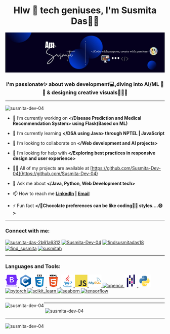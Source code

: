 <h1 align="center">Hlw 👋 tech geniuses, I'm Susmita Das👩‍💻</h1>
<div align="center"> <img src="https://github.com/Susmita-Dev-04/Susmita-Dev-04/blob/main/banner.jpg"></div>
<h3 align="center">I'm passionate✨ about web development💻,diving into AI/ML 🤖🧠 & designing creative visuals🎨🚀🌟</h3>
<hr>
<p align="left"> <img src="https://komarev.com/ghpvc/?username=susmita-dev-04&label=Profile%20views&color=0e75b6&style=flat" alt="susmita-dev-04" /> </p>

- 🔭 I’m currently working on **</Disease Prediction and Medical Recommendation System> using Flask(Based on ML)**

- 🌱 I’m currently learning **</DSA using Java> through NPTEL | JavaScript**

- 👯 I’m looking to collaborate on **</Web development and AI projects>**

- 🤝 I’m looking for help with **</Exploring best practices in responsive design and user experience>**

- 👩‍💻 All of my projects are available at [https://github.com/Susmita-Dev-04](https://github.com/Susmita-Dev-04)

- 💬 Ask me about **</Java, Python, Web Development tech>**

- 📫 How to reach me **[LinkedIn](susmita-das-2b61a6312) | [Email](findsusmitadas18@gmail.com)**

- ⚡ Fun fact **</🍫Chocolate preferences can be like coding👩‍💻 styles....😄>**
<hr>
<h3 align="left">Connect with me:</h3>
<p align="left">
<a href="https://linkedin.com/in/susmita-das-2b61a6312" target="blank"><img align="center" src="https://raw.githubusercontent.com/rahuldkjain/github-profile-readme-generator/master/src/images/icons/Social/linked-in-alt.svg" alt="susmita-das-2b61a6312" height="30" width="40" /></a>
<a href="https://github.com/Susmita-Dev-04" target="blank"><img align="center" src="https://raw.githubusercontent.com/rahuldkjain/github-profile-readme-generator/master/src/images/icons/Social/github.svg" alt="Susmita-Dev-04" height="30" width="40" /></a>
<a href="https://www.hackerrank.com/findsusmitadas18" target="blank"><img align="center" src="https://raw.githubusercontent.com/rahuldkjain/github-profile-readme-generator/master/src/images/icons/Social/hackerrank.svg" alt="findsusmitadas18" height="30" width="40" /></a>
<a href="https://www.leetcode.com/find_susmita" target="blank"><img align="center" src="https://raw.githubusercontent.com/rahuldkjain/github-profile-readme-generator/master/src/images/icons/Social/leet-code.svg" alt="find_susmita" height="30" width="40" /></a>
<a href="https://kaggle.com/susmitah" target="blank"><img align="center" src="https://raw.githubusercontent.com/rahuldkjain/github-profile-readme-generator/master/src/images/icons/Social/kaggle.svg" alt="susmitah" height="30" width="40" /></a>
</p>
<hr>
<h3 align="left">Languages and Tools:</h3>
<p align="left"> <a href="https://getbootstrap.com" target="_blank" rel="noreferrer"> <img src="https://raw.githubusercontent.com/devicons/devicon/master/icons/bootstrap/bootstrap-plain-wordmark.svg" alt="bootstrap" width="40" height="40"/> </a> <a href="https://www.cprogramming.com/" target="_blank" rel="noreferrer"> <img src="https://raw.githubusercontent.com/devicons/devicon/master/icons/c/c-original.svg" alt="c" width="40" height="40"/> </a> <a href="https://www.w3schools.com/css/" target="_blank" rel="noreferrer"> <img src="https://raw.githubusercontent.com/devicons/devicon/master/icons/css3/css3-original-wordmark.svg" alt="css3" width="40" height="40"/> </a> <a href="https://www.w3.org/html/" target="_blank" rel="noreferrer"> <img src="https://raw.githubusercontent.com/devicons/devicon/master/icons/html5/html5-original-wordmark.svg" alt="html5" width="40" height="40"/> </a> <a href="https://www.java.com" target="_blank" rel="noreferrer"> <img src="https://raw.githubusercontent.com/devicons/devicon/master/icons/java/java-original.svg" alt="java" width="40" height="40"/> </a> <a href="https://developer.mozilla.org/en-US/docs/Web/JavaScript" target="_blank" rel="noreferrer"> <img src="https://raw.githubusercontent.com/devicons/devicon/master/icons/javascript/javascript-original.svg" alt="javascript" width="40" height="40"/> </a> <a href="https://www.mysql.com/" target="_blank" rel="noreferrer"> <img src="https://raw.githubusercontent.com/devicons/devicon/master/icons/mysql/mysql-original-wordmark.svg" alt="mysql" width="40" height="40"/> </a> <a href="https://opencv.org/" target="_blank" rel="noreferrer"> <img src="https://www.vectorlogo.zone/logos/opencv/opencv-icon.svg" alt="opencv" width="40" height="40"/> </a> <a href="https://pandas.pydata.org/" target="_blank" rel="noreferrer"> <img src="https://raw.githubusercontent.com/devicons/devicon/2ae2a900d2f041da66e950e4d48052658d850630/icons/pandas/pandas-original.svg" alt="pandas" width="40" height="40"/> </a> <a href="https://www.python.org" target="_blank" rel="noreferrer"> <img src="https://raw.githubusercontent.com/devicons/devicon/master/icons/python/python-original.svg" alt="python" width="40" height="40"/> </a> <a href="https://pytorch.org/" target="_blank" rel="noreferrer"> <img src="https://www.vectorlogo.zone/logos/pytorch/pytorch-icon.svg" alt="pytorch" width="40" height="40"/> </a> <a href="https://scikit-learn.org/" target="_blank" rel="noreferrer"> <img src="https://upload.wikimedia.org/wikipedia/commons/0/05/Scikit_learn_logo_small.svg" alt="scikit_learn" width="40" height="40"/> </a> <a href="https://seaborn.pydata.org/" target="_blank" rel="noreferrer"> <img src="https://seaborn.pydata.org/_images/logo-mark-lightbg.svg" alt="seaborn" width="40" height="40"/> </a> <a href="https://www.tensorflow.org" target="_blank" rel="noreferrer"> <img src="https://www.vectorlogo.zone/logos/tensorflow/tensorflow-icon.svg" alt="tensorflow" width="40" height="40"/> </a> </p>
<hr>
<p><img align="left" src="https://github-readme-stats.vercel.app/api/top-langs?username=susmita-dev-04&show_icons=true&locale=en&layout=compact" alt="susmita-dev-04" /></p>
<hr>
<p>&nbsp;<img align="center" src="https://github-readme-stats.vercel.app/api?username=susmita-dev-04&show_icons=true&locale=en" alt="susmita-dev-04" /></p>
<hr>
<p><img align="center" src="https://github-readme-streak-stats.herokuapp.com/?user=susmita-dev-04&" alt="susmita-dev-04" /></p>

